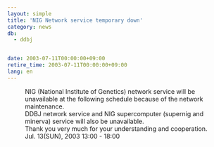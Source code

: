 ```yaml
---
layout: simple
title: 'NIG Network service temporary down'
category: news
db:
  - ddbj


date: 2003-07-11T00:00:00+09:00
retire_time: 2003-07-11T00:00:00+09:00
lang: en
---
```


<dd>NIG (National Institute of Genetics) network service will be unavailable at the following schedule because of the network maintenance.<br>
<dd>DDBJ network service and NIG supercomputer (supernig and minerva) service will also be unavailable.<br>
<dd>Thank you very much for your understanding and cooperation.<br>
<dd>Jul. 13(SUN), 2003 13:00 - 18:00</dd>
</dd>
</dd>
</dd>
